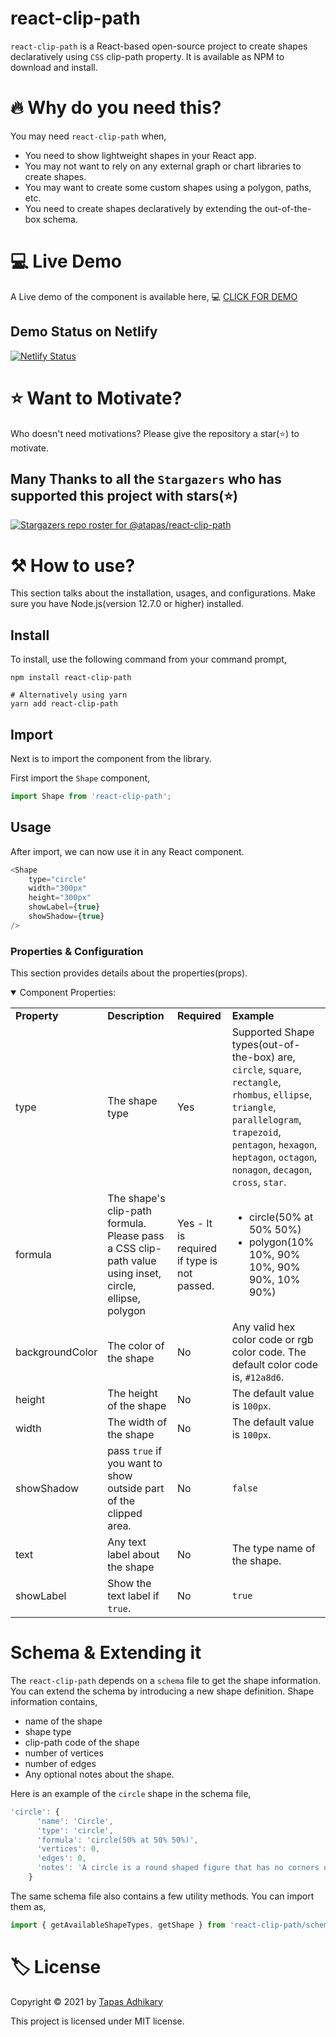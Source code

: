 # react-clip-path
`react-clip-path` is a React-based open-source project to create shapes declaratively using `CSS` clip-path property. It is available as NPM to download and install.

# 🔥 Why do you need this?
You may need `react-clip-path` when,

- You need to show lightweight shapes in your React app. 
- You may not want to rely on any external graph or chart libraries to create shapes.
- You may want to create some custom shapes using a polygon, paths, etc.
- You need to create shapes declaratively by extending the out-of-the-box schema.

# 💻 Live Demo
A Live demo of the component is available here, 💻 [CLICK FOR DEMO](https://react-clip-path.netlify.app/)

## Demo Status on Netlify

[![Netlify Status](https://api.netlify.com/api/v1/badges/6c1a6fc5-7887-431f-ac7c-3c14135e5e6b/deploy-status)](https://app.netlify.com/sites/react-clip-path/deploys)

# ⭐ Want to Motivate?
Who doesn't need motivations? Please give the repository a star(⭐) to motivate.

## Many Thanks to all the `Stargazers` who has supported this project with stars(⭐)

[![Stargazers repo roster for @atapas/react-clip-path](https://reporoster.com/stars/atapas/react-clip-path)](https://github.com/atapas/react-clip-path/stargazers)

# ⚒️ How to use?
This section talks about the installation, usages, and configurations. Make sure you have Node.js(version 12.7.0 or higher) installed.
## Install
To install, use the following command from your command prompt,

```shell
npm install react-clip-path

# Alternatively using yarn
yarn add react-clip-path
```

## Import
Next is to import the component from the library.

First import the `Shape` component,

```js
import Shape from 'react-clip-path';
```
## Usage
After import, we can now use it in any React component.

```js
<Shape
    type="circle"
    width="300px"
    height="300px"
    showLabel={true}
    showShadow={true}
/>
```
### Properties & Configuration
This section provides details about the properties(props).
<details open><summary>Component Properties:</summary>
<p>

<table>
  <tr>
    <td> <b>Property</b> </td> 
    <td> <b>Description</b> </td>
    <td> <b>Required</b> </td>
    <td> <b>Example</b> </td>
  </tr>

  <tr>
    <td> type </td>
    <td> The shape type</td>
    <td> Yes </td>
    <td>
  Supported Shape types(out-of-the-box) are, <code>circle</code>, <code>square</code>, <code>rectangle</code>, <code>rhombus</code>, <code>ellipse</code>, <code>triangle</code>, <code>parallelogram</code>, <code>trapezoid</code>, <code>pentagon</code>, <code>hexagon</code>, <code>heptagon</code>, <code>octagon</code>, <code>nonagon</code>, <code>decagon</code>, <code>cross</code>, <code>star</code>.
    </td>
  </tr>

  <tr>
    <td> formula </td>
    <td> The shape's clip-path formula. Please pass a CSS clip-path value using inset, circle, ellipse, polygon</td>
    <td> Yes - It is required if type is not passed.  </td>
    <td>
      <ul>
        <li>circle(50% at 50% 50%)</li>
        <li>polygon(10% 10%, 90% 10%, 90% 90%, 10% 90%)</li>
      </ul>
    </td>
  </tr>

  <tr>
    <td> backgroundColor </td>
    <td> The color of the shape </td>
    <td> No </td>
    <td>
      Any valid hex color code or rgb color code. The default color code is, <code>#12a8d6</code>.
    </td>
  </tr>

  <tr>
    <td> height </td>
    <td> The height of the shape </td>
    <td> No </td>
    <td>
      The default value is <code>100px</code>.
    </td>
  </tr>

  <tr>
    <td> width </td>
    <td> The width of the shape </td>
    <td> No </td>
    <td>
      The default value is <code>100px</code>.
    </td>
  </tr>

  <tr>
    <td> showShadow </td>
    <td> pass <code>true</code> if you want to show outside part of the clipped area. </td>
    <td> No </td>
    <td>
      <code>false</code>
    </td>
  </tr>

  <tr>
    <td> text </td>
    <td> Any text label about the shape </td>
    <td> No </td>
    <td>
      The type name of the shape.
    </td>
  </tr>

  <tr>
    <td> showLabel </td>
    <td> Show the text label if <code>true</code>. </td>
    <td> No </td>
    <td>
      <code>true</code>
    </td>
  </tr>

</table>

</p>
</details>


# Schema & Extending it
The `react-clip-path` depends on a `schema` file to get the shape information. You can extend the schema by introducing a new shape definition. Shape information contains,

- name of the shape
- shape type
- clip-path code of the shape
- number of vertices
- number of edges
- Any optional notes about the shape.

Here is an example of the `circle` shape in the schema file,

```js
'circle': {
      'name': 'Circle',
      'type': 'circle',
      'formula': 'circle(50% at 50% 50%)',
      'vertices': 0,
      'edges': 0,
      'notes': 'A circle is a round shaped figure that has no corners or edges. In geometry, a circle can be defined as a closed, two-dimensional curved shape.'
    }
```

The same schema file also contains a few utility methods. You can import them as,

```js
import { getAvailableShapeTypes, getShape } from 'react-clip-path/schema';
```

# 🏷️ License
Copyright © 2021 by [Tapas Adhikary](https://tapasadhikary.com/)

This project is licensed under MIT license.



